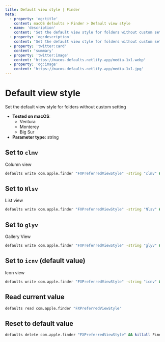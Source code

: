 ```yaml
---
title: Default view style | Finder
meta:
  - property: 'og:title'
    content: macOS defaults > Finder > Default view style
  - name: 'description'
    content: 'Set the default view style for folders without custom setting'
  - property: 'og:description'
    content: 'Set the default view style for folders without custom setting'
  - property: 'twitter:card'
    content: 'summary'
  - property: 'twitter:image'
    content: 'https://macos-defaults.netlify.app/media-1x1.webp'
  - property: 'og:image'
    content: 'https://macos-defaults.netlify.app/media-1x1.jpg'
---
```


# Default view style

Set the default view style for folders without custom setting

<!-- break lists -->

- **Tested on macOS**:
  - Ventura
  - Monterey
  - Big Sur
- **Parameter type**: string

## Set to `clmv`

Column view

```bash
defaults write com.apple.finder "FXPreferredViewStyle" -string "clmv" && killall Finder
```

## Set to `Nlsv`

List view

```bash
defaults write com.apple.finder "FXPreferredViewStyle" -string "Nlsv" && killall Finder
```

## Set to `glyv`

Gallery View

```bash
defaults write com.apple.finder "FXPreferredViewStyle" -string "glyv" && killall Finder
```

## Set to `icnv` (default value)

Icon view

```bash
defaults write com.apple.finder "FXPreferredViewStyle" -string "icnv" && killall Finder
```

## Read current value

```bash
defaults read com.apple.finder "FXPreferredViewStyle"
```

## Reset to default value

```bash
defaults delete com.apple.finder "FXPreferredViewStyle" && killall Finder
```
